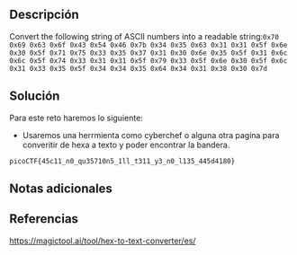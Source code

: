 ## **Descripción**
Convert the following string of ASCII numbers into a readable string:`0x70 0x69 0x63 0x6f 0x43 0x54 0x46 0x7b 0x34 0x35 0x63 0x31 0x31 0x5f 0x6e 0x30 0x5f 0x71 0x75 0x33 0x35 0x37 0x31 0x30 0x6e 0x35 0x5f 0x31 0x6c 0x6c 0x5f 0x74 0x33 0x31 0x31 0x5f 0x79 0x33 0x5f 0x6e 0x30 0x5f 0x6c 0x31 0x33 0x35 0x5f 0x34 0x34 0x35 0x64 0x34 0x31 0x38 0x30 0x7d`
## **Solución** 
Para este reto haremos lo siguiente:
- Usaremos una herrmienta como cyberchef o alguna otra pagina para converitir de hexa a texto y poder encontrar la bandera.

```
picoCTF{45c11_n0_qu35710n5_1ll_t311_y3_n0_l135_445d4180}

```

## **Notas adicionales**

## **Referencias**
https://magictool.ai/tool/hex-to-text-converter/es/